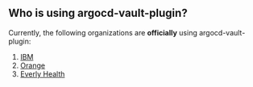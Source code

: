 ## Who is using argocd-vault-plugin?

Currently, the following organizations are **officially** using argocd-vault-plugin:

1. [IBM](https://www.ibm.com/)
2. [Orange](https://www.orange.com)
3. [Everly Health](https://www.everlyhealth.com/)
